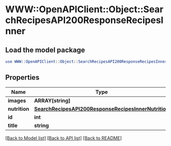 # WWW::OpenAPIClient::Object::SearchRecipesAPI200ResponseRecipesInner

## Load the model package
```perl
use WWW::OpenAPIClient::Object::SearchRecipesAPI200ResponseRecipesInner;
```

## Properties
Name | Type | Description | Notes
------------ | ------------- | ------------- | -------------
**images** | **ARRAY[string]** |  | [optional] 
**nutrition** | [**SearchRecipesAPI200ResponseRecipesInnerNutrition**](SearchRecipesAPI200ResponseRecipesInnerNutrition.md) |  | [optional] 
**id** | **int** |  | [optional] 
**title** | **string** |  | [optional] 

[[Back to Model list]](../README.md#documentation-for-models) [[Back to API list]](../README.md#documentation-for-api-endpoints) [[Back to README]](../README.md)


